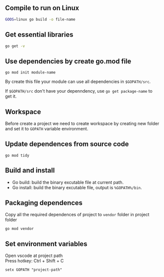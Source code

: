 ## Compile to run on Linux
```sh
GOOS=linux go build -o file-name
```

## Get essential libraries
```sh
go get -v
```

## Use dependencies by create go.mod file
```
go mod init module-name
```
By create this file your module can use all dependencies in `$GOPATH/src`.

If `$GOPATH/src` don't have your depenndency, use `go get package-name` to get it.

## Workspace
Before create a project we need to create workspace by creating new folder and set it to `GOPATH` variable environment.

## Update dependences from source code
```
go mod tidy
```

## Build and install
- Go build: build the binary excutable file at current path.
- Go install: build the binary excutable file, output is `%GOPATH%/bin`.

## Packaging dependences
Copy all the required dependences of project to `vendor` folder in project folder
```
go mod vendor
```

## Set environment variables
Open vscode at project path  
Press hotkey: Ctrl + Shift + C
```
setx GOPATH "project-path"
```